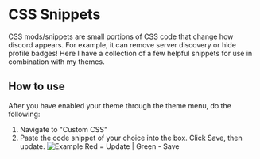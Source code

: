 # CSS Snippets
CSS mods/snippets are small portions of CSS code that change how discord appears. For example, it can remove server discovery or hide profile badges! Here I have a collection of a few helpful snippets for use in combination with my themes.

## How to use
After you have enabled your theme through the theme menu, do the following:
1. Navigate to "Custom CSS" 
2. Paste the code snippet of your choice into the box. Click Save, then update.
![Example](https://raw.githubusercontent.com/cgolden15/Assets/main/screenshots/CSSmodHelp.png?token=AOTSDHAE5TQ6WUQBDMK724DAV7BXM)
Red = Update   |   Green - Save
